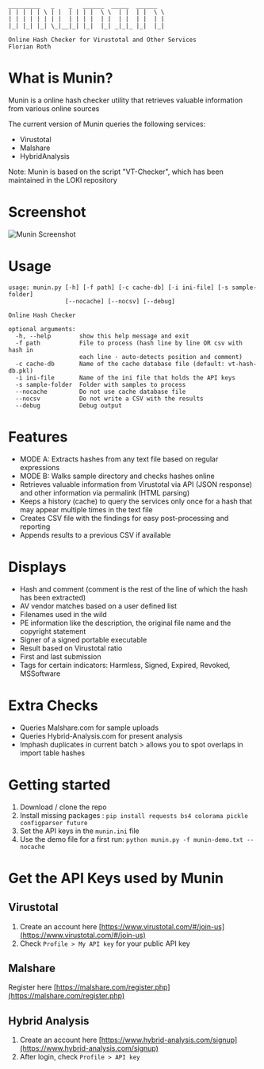     _________   _    _   ______  _____  ______
    | | | | | \ | |  | | | |  \ \  | |  | |  \ \
    | | | | | | | |  | | | |  | |  | |  | |  | |
    |_| |_| |_| \_|__|_| |_|  |_| _|_|_ |_|  |_|

    Online Hash Checker for Virustotal and Other Services
    Florian Roth

# What is Munin?

Munin is a online hash checker utility that retrieves valuable information from various online sources

The current version of Munin queries the following services:

- Virustotal
- Malshare
- HybridAnalysis

Note: Munin is based on the script "VT-Checker", which has been maintained in the LOKI repository 

# Screenshot

![Munin Screenshot](https://github.com/Neo23x0/munin/blob/master/screens/munin.png "Munin in action")

# Usage

    usage: munin.py [-h] [-f path] [-c cache-db] [-i ini-file] [-s sample-folder]
                    [--nocache] [--nocsv] [--debug]

    Online Hash Checker

    optional arguments:
      -h, --help        show this help message and exit
      -f path           File to process (hash line by line OR csv with hash in
                        each line - auto-detects position and comment)
      -c cache-db       Name of the cache database file (default: vt-hash-db.pkl)
      -i ini-file       Name of the ini file that holds the API keys
      -s sample-folder  Folder with samples to process
      --nocache         Do not use cache database file
      --nocsv           Do not write a CSV with the results
      --debug           Debug output

# Features

- MODE A: Extracts hashes from any text file based on regular expressions
- MODE B: Walks sample directory and checks hashes online
- Retrieves valuable information from Virustotal via API (JSON response) and other information via permalink (HTML parsing)
- Keeps a history (cache) to query the services only once for a hash that may appear multiple times in the text file
- Creates CSV file with the findings for easy post-processing and reporting
- Appends results to a previous CSV if available

# Displays

- Hash and comment (comment is the rest of the line of which the hash has been extracted)
- AV vendor matches based on a user defined list
- Filenames used in the wild
- PE information like the description, the original file name and the copyright statement
- Signer of a signed portable executable
- Result based on Virustotal ratio
- First and last submission
- Tags for certain indicators: Harmless, Signed, Expired, Revoked, MSSoftware

# Extra Checks

- Queries Malshare.com for sample uploads
- Queries Hybrid-Analysis.com for present analysis
- Imphash duplicates in current batch > allows you to spot overlaps in import table hashes

# Getting started

1. Download / clone the repo
2. Install missing packages : `pip install requests bs4 colorama pickle configparser future`
3. Set the API keys in the `munin.ini` file
4. Use the demo file for a first run: `python munin.py -f munin-demo.txt --nocache`

# Get the API Keys used by Munin

## Virustotal

1. Create an account here [https://www.virustotal.com/#/join-us](https://www.virustotal.com/#/join-us)
2. Check `Profile > My API key` for your public API key

## Malshare

Register here [https://malshare.com/register.php](https://malshare.com/register.php)

## Hybrid Analysis

1. Create an account here [https://www.hybrid-analysis.com/signup](https://www.hybrid-analysis.com/signup)
2. After login, check `Profile > API key`
